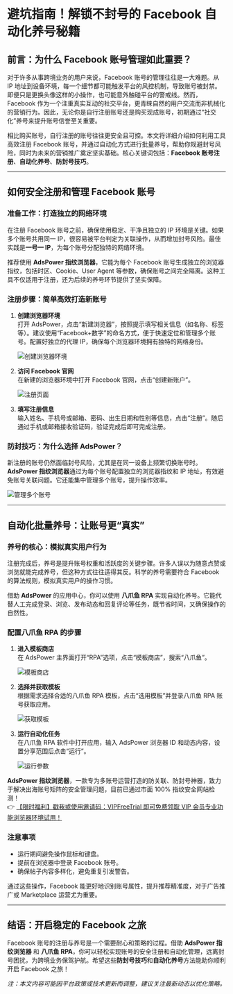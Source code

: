 # 避坑指南！解锁不封号的 Facebook 自动化养号秘籍

## 前言：为什么 Facebook 账号管理如此重要？

对于许多从事跨境业务的用户来说，Facebook 账号的管理往往是一大难题。从 IP 地址到设备环境，每一个细节都可能触发平台的风控机制，导致账号被封禁。即便只是更换头像这样的小操作，也可能意外触碰平台的警戒线。然而，Facebook 作为一个注重真实互动的社交平台，更青睐自然的用户交流而非机械化的营销行为。因此，无论你是自行注册账号还是购买现成账号，初期通过“社交化”养号来提升账号信誉至关重要。

相比购买账号，自行注册的账号往往更安全且可控。本文将详细介绍如何利用工具高效注册 Facebook 账号，并通过自动化方式进行批量养号，帮助你规避封号风险，同时为未来的营销推广奠定坚实基础。核心关键词包括：**Facebook 账号注册**、**自动化养号**、**防封号技巧**。

---

## 如何安全注册和管理 Facebook 账号

### 准备工作：打造独立的网络环境

在注册 Facebook 账号之前，确保使用稳定、干净且独立的 IP 环境是关键。如果多个账号共用同一 IP，很容易被平台判定为关联操作，从而增加封号风险。最佳实践是**一号一 IP**，为每个账号分配独特的网络环境。

推荐使用 **AdsPower 指纹浏览器**，它能为每个 Facebook 账号生成独立的浏览器指纹，包括时区、Cookie、User Agent 等参数，确保账号之间完全隔离。这种工具不仅适用于注册，还为后续的养号环节提供了坚实保障。

### 注册步骤：简单高效打造新账号

1. **创建浏览器环境**  
   打开 AdsPower，点击“新建浏览器”，按照提示填写相关信息（如名称、标签等）。建议使用“Facebook+数字”的命名方式，便于快速定位和管理多个账号。配置好独立的代理 IP，确保每个浏览器环境拥有独特的网络身份。

   ![创建浏览器环境](https://alidocs.dingtalk.com/core/api/resources/img/5eecdaf48460cde569910d7044330716483b6b88f5a873fe6807b40df6324822fcd5d4b42d3b7b6e39e8703ac5556d0d9674adcf2acaad837ac4c877cdf71f38864fce720e878d48cdb24f5a2c09a9893a6b754435e454e33a42e03deaa3d2e?tmpCode=ecd9fcdc-1511-44cc-aa3b-4df098829c2c)

2. **访问 Facebook 官网**  
   在新建的浏览器环境中打开 Facebook 官网，点击“创建新账户”。

   ![注册页面](https://alidocs.dingtalk.com/core/api/resources/img/5eecdaf48460cde569910d7044330716483b6b88f5a873fe6807b40df6324822fcd5d4b42d3b7b6e39e8703ac5556d0d5a9c4532894038a7d8281a2dc66da4447385565519ca3f75d302ef74288e945cffc8a71c6d7a41a1fdb4b5dbab1a14c7?tmpCode=6b4db081-ef98-4bf1-b805-07315a443ea8)

3. **填写注册信息**  
   输入姓名、手机号或邮箱、密码、出生日期和性别等信息，点击“注册”。随后通过手机或邮箱接收验证码，验证完成后即可完成注册。

### 防封技巧：为什么选择 AdsPower？

新注册的账号仍然面临封号风险，尤其是在同一设备上频繁切换账号时。**AdsPower 指纹浏览器**通过为每个账号配置独立的浏览器指纹和 IP 地址，有效避免账号关联问题。它还能集中管理多个账号，提升操作效率。

![管理多个账号](https://alidocs.dingtalk.com/core/api/resources/img/5eecdaf48460cde569910d7044330716483b6b88f5a873fe6807b40df6324822fcd5d4b42d3b7b6e39e8703ac5556d0d37b81ea7e91b23a3cb8f5dbd7bbc6cd59e53375a8f0800c7569b29022d93f170074f52ef36f64f8b4eb91417631975f7?tmpCode=6b4db081-ef98-4bf1-b805-07315a443ea8)

---

## 自动化批量养号：让账号更“真实”

### 养号的核心：模拟真实用户行为

注册完成后，养号是提升账号权重和活跃度的关键步骤。许多人误以为随意点赞或浏览就能完成养号，但这种方式往往适得其反。科学的养号需要符合 Facebook 的算法规则，模拟真实用户的操作习惯。

借助 **AdsPower** 的应用中心，你可以使用 **八爪鱼 RPA** 实现自动化养号。它能代替人工完成登录、浏览、发布动态和回复评论等任务，既节省时间，又确保操作的自然性。

### 配置八爪鱼 RPA 的步骤

1. **进入模板商店**  
   在 AdsPower 主界面打开“RPA”选项，点击“模板商店”，搜索“八爪鱼”。

   ![模板商店](https://alidocs.dingtalk.com/core/api/resources/img/5eecdaf48460cde569910d7044330716483b6b88f5a873fe6807b40df6324822fcd5d4b42d3b7b6e39e8703ac5556d0db1fbf11196669a11cb332f2d2307c3e31a671280c0ddcf94e2b2edeab8ea351b7f0f8a3a62fb902111f3a0446a5ceec1?tmpCode=6b4db081-ef98-4bf1-b805-07315a443ea8)

2. **选择并获取模板**  
   根据需求选择合适的八爪鱼 RPA 模板，点击“选用模板”并登录八爪鱼 RPA 账号获取应用。

   ![获取模板](https://alidocs.dingtalk.com/core/api/resources/img/5eecdaf48460cde569910d7044330716483b6b88f5a873fe6807b40df6324822fcd5d4b42d3b7b6e39e8703ac5556d0dcdfe45741255ee2844798a68d2d8af00e7d4d4537abd1720fff0f9d7c1f437dfeb1801508bcb2d18829f9ade368cd2dd?tmpCode=6b4db081-ef98-4bf1-b805-07315a443ea8)

3. **运行自动化任务**  
   在八爪鱼 RPA 软件中打开应用，输入 AdsPower 浏览器 ID 和动态内容，设置分享范围后点击“运行”。

   ![运行参数](https://alidocs.dingtalk.com/core/api/resources/img/5eecdaf48460cde569910d7044330716483b6b88f5a873fe6807b40df6324822fcd5d4b42d3b7b6e39e8703ac5556d0deeb14c25b92dc3418478d78927129607a011c0410bde8f9f05295a33d904f8d4f5c9ea6e99fe33825997ac97f376514a?tmpCode=6b4db081-ef98-4bf1-b805-07315a443ea8)

**AdsPower 指纹浏览器**，一款专为多账号运营打造的防关联、防封号神器，致力于解决出海账号矩阵的安全管理问题，目前已通过市面 100% 指纹安全网站检测！  
👉 [【限时福利】戳我或使用邀请码：VIPFreeTrial 即可免费领取 VIP 会员专业功能浏览器环境试用！](https://bit.ly/adspower_free)

### 注意事项

- 运行期间避免操作鼠标和键盘。
- 提前在浏览器中登录 Facebook 账号。
- 确保帖子内容多样化，避免重复引发警告。

通过这些操作，Facebook 能更好地识别账号属性，提升推荐精准度，对于广告推广或 Marketplace 运营尤为重要。

---

## 结语：开启稳定的 Facebook 之旅

Facebook 账号的注册与养号是一个需要耐心和策略的过程。借助 **AdsPower 指纹浏览器** 和 **八爪鱼 RPA**，你可以轻松实现账号的安全注册和自动化管理，远离封号困扰，为跨境业务保驾护航。希望这些**防封号技巧**和**自动化养号**方法能助你顺利开启 Facebook 之旅！

*注：本文内容可能因平台政策或技术更新而调整，建议关注最新动态以优化策略。*